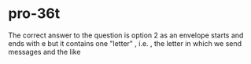 # pro-36t 

The correct answer to the question is option 2
as an envelope starts and ends with e but it 
contains one "letter" , i.e. , the letter in
which we send messages and the like
